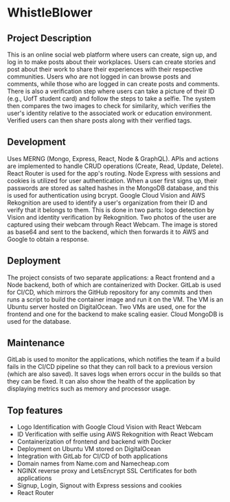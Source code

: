 # WhistleBlower

## Project Description

This is an online social web platform where users can create, sign up, and log in to make posts about their workplaces. Users can create stories and post about their work to share their experiences with their respective communities. Users who are not logged in can browse posts and comments, while those who are logged in can create posts and comments. There is also a verification step where users can take a picture of their ID (e.g., UofT student card) and follow the steps to take a selfie. The system then compares the two images to check for similarity, which verifies the user's identity relative to the associated work or education environment. Verified users can then share posts along with their verified tags.

## Development

Uses MERNG (Mongo, Express, React, Node & GraphQL). APIs and actions are implemented to handle CRUD operations (Create, Read, Update, Delete). React Router is used for the app's routing. Node Express with sessions and cookies is utilized for user authentication. When a user first signs up, their passwords are stored as salted hashes in the MongoDB database, and this is used for authentication using bcrypt. Google Cloud Vision and AWS Rekognition are used to identify a user's organization from their ID and verify that it belongs to them. This is done in two parts: logo detection by Vision and identity verification by Rekognition. Two photos of the user are captured using their webcam through React Webcam. The image is stored as base64 and sent to the backend, which then forwards it to AWS and Google to obtain a response.

## Deployment

The project consists of two separate applications: a React frontend and a Node backend, both of which are containerized with Docker. GitLab is used for CI/CD, which mirrors the GitHub repository for any commits and then runs a script to build the container image and run it on the VM. The VM is an Ubuntu server hosted on DigitalOcean. Two VMs are used, one for the frontend and one for the backend to make scaling easier. Cloud MongoDB is used for the database.

## Maintenance

GitLab is used to monitor the applications, which notifies the team if a build fails in the CI/CD pipeline so that they can roll back to a previous version (which are also saved). It saves logs when errors occur in the builds so that they can be fixed. It can also show the health of the application by displaying metrics such as memory and processor usage.

## Top features

- Logo Identification with Google Cloud Vision with React Webcam
- ID Verification with selfie using AWS Rekognition with React Webcam
- Containerization of frontend and backend with Docker
- Deployment on Ubuntu VM stored on DigitalOcean
- Integration with GitLab for CI/CD of both applications
- Domain names from Name.com and Namecheap.com
- NGINX reverse proxy and LetsEncrypt SSL Certificates for both applications
- Signup, Login, Signout with Express sessions and cookies
- React Router
